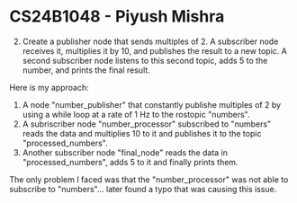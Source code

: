 # CS24B1048 - Piyush Mishra
2. Create a publisher node that sends multiples of 2. A subscriber node receives it, multiplies it by 10, and publishes the result to a new topic. A second subscriber node listens to this second topic, adds 5 to the number, and prints the final result.

Here is my approach:
1. A node "number_publisher" that constantly publishe multiples of 2 by using a while loop at a rate of 1 Hz to the rostopic "numbers".
2. A subriscriber node "number_processor" subscribed to "numbers" reads the data and multiplies 10 to it and publishes it to the topic "processed_numbers".
3. Another subscriber node "final_node" reads the data in "processed_numbers", adds 5 to it and finally prints them.

The only problem I faced was that the "number_processor" was not able to subscribe to "numbers"... later found a typo that was causing this issue.
